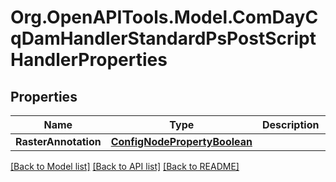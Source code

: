 # Org.OpenAPITools.Model.ComDayCqDamHandlerStandardPsPostScriptHandlerProperties
## Properties

Name | Type | Description | Notes
------------ | ------------- | ------------- | -------------
**RasterAnnotation** | [**ConfigNodePropertyBoolean**](ConfigNodePropertyBoolean.md) |  | [optional] 

[[Back to Model list]](../README.md#documentation-for-models) [[Back to API list]](../README.md#documentation-for-api-endpoints) [[Back to README]](../README.md)


